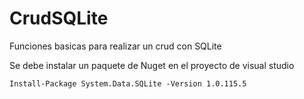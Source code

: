 # CrudSQLite
Funciones basicas para realizar un crud con SQLite

Se debe instalar un paquete de Nuget en el proyecto de visual studio

```
Install-Package System.Data.SQLite -Version 1.0.115.5
```
